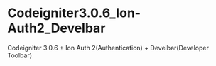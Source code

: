 # Codeigniter3.0.6_Ion-Auth2_Develbar
Codeigniter 3.0.6 + Ion Auth 2(Authentication) + Develbar(Developer Toolbar)
